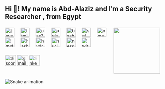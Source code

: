 <h2 align="left">Hi 👋! My name is Abd-Alaziz and I'm a Security Researcher , from Egypt </h2>

###

<img align="right" height="150" src="https://i.imgflip.com/65efzo.gif"  />

###

<div align="left">
  <img src="https://cdn.jsdelivr.net/gh/devicons/devicon/icons/javascript/javascript-original.svg" height="30" alt="javascript logo"  />
  <img width="12" />
  <img src="https://cdn.jsdelivr.net/gh/devicons/devicon/icons/html5/html5-original.svg" height="30" alt="html5 logo"  />
  <img width="12" />
  <img src="https://cdn.jsdelivr.net/gh/devicons/devicon/icons/css3/css3-original.svg" height="30" alt="css3 logo"  />
  <img width="12" />
  <img src="https://cdn.jsdelivr.net/gh/devicons/devicon/icons/python/python-original.svg" height="30" alt="python logo"  />
  <img width="12" />
  <img src="https://cdn.jsdelivr.net/gh/devicons/devicon/icons/bash/bash-original.svg" height="30" alt="bash logo" />
  <img width="12" />
  <img src="https://cdn.jsdelivr.net/gh/devicons/devicon/icons/mysql/mysql-original.svg" height="30" alt="sql logo" />
  <img width="12" />
  <img src="https://nmap.org/images/sitelogo-nmap.svg" height="30" alt="nmap logo" />
  <img width="12" />
  <img src="https://github.com/rapid7/metasploit-framework/raw/master/documentation/images/metasploit-logo.png" height="30" alt="metasploit logo" />
  <img width="12" />
  <img src="https://hashcat.net/files/hashcat-logo.png" height="30" alt="hashcat logo" />
  <img width="12" />
  <img src="https://github.com/vanhauser-thc/thc-hydra/raw/master/logo.png" height="30" alt="hydra logo" />
  <img width="12" />
  <img src="https://github.com/projectdiscovery/nuclei/raw/main/static/images/logo.png" height="30" alt="nuclei logo" />
  <img width="12" />
  <img src="https://www.tenable.com/sites/drupal.dmz.tenablesecurity.com/files/inline-images/Nessus%20Light_0.png" height="30" alt="nessus logo" />
  <img width="12" />
  <img src="https://upload.wikimedia.org/wikipedia/commons/d/db/Wireshark_icon.svg" height="30" alt="wireshark logo" />

</div>

###

<div align="left">
  <img src="https://img.shields.io/static/v1?message=Discord&logo=discord&label=&color=7289DA&logoColor=white&labelColor=&style=for-the-badge" height="35" alt="discord logo"  />
  <img src="https://img.shields.io/static/v1?message=Gmail&logo=gmail&label=&color=D14836&logoColor=white&labelColor=&style=for-the-badge" height="35" alt="gmail logo"  />
  <a src="https://linkedin.com/in/abdel-aziz-elshehry-a5a5b3190"> <img src="https://img.shields.io/static/v1?message=LinkedIn&logo=linkedin&label=&color=0077B5&logoColor=white&labelColor=&style=for-the-badge" height="35" alt="linkedin logo"  /> </a>
</div>

###

<br clear="both">

<img src="https://raw.githubusercontent.com/maurodesouza/maurodesouza/output/snake.svg" alt="Snake animation" />

###
